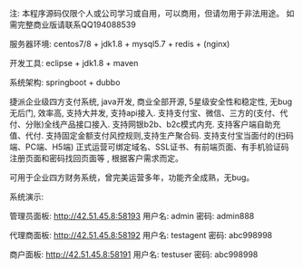 注: 本程序源码仅限个人或公司学习或自用，可以商用，但请勿用于非法用途。
如需完整商业版请联系QQ194088539

服务器环境: centos7/8 + jdk1.8 + mysql5.7 + redis + (nginx)

开发工具: eclipse + jdk1.8 + maven

系统架构: springboot + dubbo

捷派企业级四方支付系统, java开发, 商业全部开源, 5星级安全性和稳定性, 无bug无后门, 效率高, 支持大并发, 支持api接入.
支持支付宝、微信、三方的(支付、代付、分账)全线产品接口接入.
支持网银b2b、b2c模式内充. 支持客户端自助充值、代付.
支持固定金额支付风控规则,支持生产聚合码.
支持支付宝当面付的(扫码端、PC端、H5端)
正式运营可绑定域名、SSL证书、有前端页面、有手机验证码注册页面和密码找回页面等 , 根据客户需求而定。

可用于企业四方财务系统，曾完美运营多年，功能齐全成熟，无bug。

系统演示:

管理员面板: http://42.51.45.8:58193 用户名: admin 密码: admin888 

代理商面板: http://42.51.45.8:58192 用户名: testagent 密码: abc998998 

商户面板: http://42.51.45.8:58191 用户名: testuser 密码: abc998998 